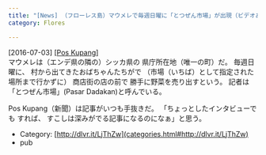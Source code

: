 ```yaml
---
title: "[News] （フローレス島）マウメレで毎週日曜に「とつぜん市場」が出現（ビデオあり） "
category: Flores

---
```


[2016-07-03] [[Pos Kupang]](http://dlvr.it/LjThZw)  
 マウメレは（エンデ県の隣の）シッカ県の
県庁所在地（唯一の町）だ。
毎週日曜に、
村から出てきたおばちゃんたちがで
（市場（いちば）として指定された場所まで行かずに）
商店街の店の前で
勝手に野菜を売り出すという。
記者は
「とつぜん市場」(Pasar Dadakan)と呼んでいる。

 Pos Kupang（新聞）は記事がいつも手抜きだ。
「ちょっとしたインタビューでも
すれば、
すこしは深みがでる記事になるのになぁ」と思う。

- Category: [http://dlvr.it/LjThZw](categories.html#http://dlvr.it/LjThZw)
- pub

